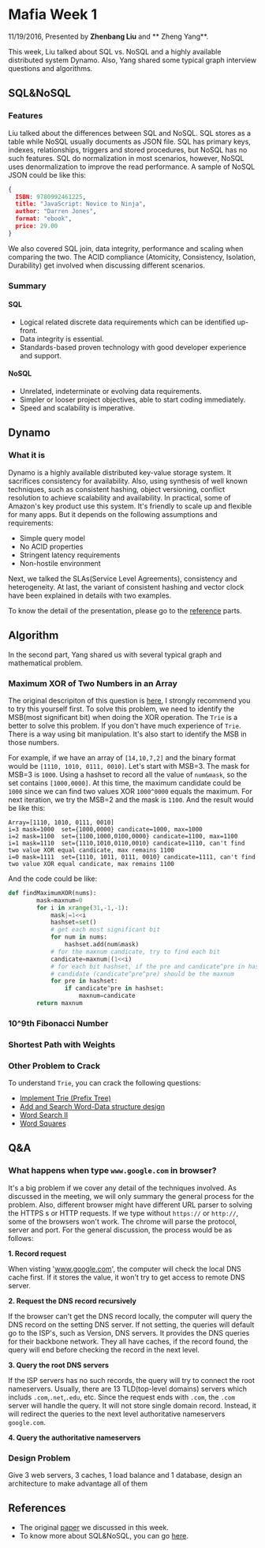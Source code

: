 # Mafia Week 1
11/19/2016, Presented by **Zhenbang Liu** and ** Zheng Yang**.

This week, Liu talked about SQL vs. NoSQL and a highly available distributed system Dynamo. Also, Yang shared some typical graph interview questions and algorithms.
## SQL&NoSQL
### Features
Liu talked about the differences between SQL and NoSQL. SQL stores as a table while NoSQL usually documents as JSON file. SQL has primary keys, indexes, relationships, triggers and stored procedures, but NoSQL has no such features. SQL do normalization in most scenarios, however, NoSQL uses denormalization to improve the read performance. A sample of NoSQL JSON could be like this:
```json
{
  ISBN: 9780992461225,
  title: "JavaScript: Novice to Ninja",
  author: "Darren Jones",
  format: "ebook",
  price: 29.00
}
```
We also covered SQL join, data integrity, performance and scaling when comparing the two. The ACID compliance (Atomicity, Consistency, Isolation, Durability) get involved when discussing different scenarios.
### Summary
#### SQL
* Logical related discrete data requirements which can be identified up-front.
* Data integrity is essential.
* Standards-based proven technology with good developer experience and support.
#### NoSQL
* Unrelated, indeterminate or evolving data requirements.
* Simpler or looser project objectives, able to start coding immediately.
* Speed and scalability is imperative.

## Dynamo
### What it is
Dynamo is a highly available distributed key-value storage system. It sacrifices consistency for availability. Also, using synthesis of well known techniques, such as consistent hashing, object versioning, conflict resolution to achieve scalability and availability. In practical, some of Amazon's key product use this system. It's friendly to scale up and flexible for many apps. But it depends on the following assumptions and requirements:
* Simple query model
* No ACID properties
* Stringent latency requirements
* Non-hostile environment

Next, we talked the SLAs(Service Level Agreements), consistency and heterogeneity. At last, the variant of consistent hashing and vector clock have been explained in details with two examples.

To know the detail of the presentation, please go to the [reference](#References) parts.

## Algorithm
In the second part, Yang shared us with several typical graph and mathematical problem.

### Maximum XOR of Two Numbers in an Array
The original descripiton of this question is [here](https://leetcode.com/problems/maximum-xor-of-two-numbers-in-an-array/), I strongly recommend you to try this yourself first. To solve this problem, we need to identify the MSB(most significant bit) when doing the XOR operation. The `Trie` is a better to solve this problem. If you don't have much experience of  `Trie`. There is a way using bit manipulation. It's also start to identify the MSB in those numbers.

For example, if we have an array of `[14,10,7,2]` and the binary format would be `[1110, 1010, 0111, 0010]`. Let's start with MSB=3. The mask for MSB=3 is `1000`. Using a hashset to record all the value of `num&mask`, so the set contains `[1000,0000]`. At this time, the maximum candidate could be `1000` since we can find two values XOR `1000^0000` equals the maximum. For next iteration, we try the MSB=2 and the mask is `1100`. And the result would be like this:
```
Array=[1110, 1010, 0111, 0010]
i=3 mask=1000  set={1000,0000} candicate=1000, max=1000
i=2 mask=1100  set={1100,1000,0100,0000} candicate=1100, max=1100
i=1 mask=1110  set={1110,1010,0110,0010} candicate=1110, can't find two value XOR equal candicate, max remains 1100
i=0 mask=1111  set={1110, 1011, 0111, 0010} candicate=1111, can't find two value XOR equal candicate, max remains 1100
```
And the code could be like:
```python
def findMaximumXOR(nums):
        mask=maxnum=0
        for i in xrange(31,-1,-1):
            mask|=1<<i
            hashset=set()
            # get each most significant bit
            for num in nums:
                hashset.add(num&mask)
            # for the maxnum candicate, try to find each bit
            candicate=maxnum|(1<<i)
            # for each bit hashset, if the pre and candicate^pre in hashset
            # candidate (candicate^pre^pre) should be the maxnum
            for pre in hashset:
                if candicate^pre in hashset:
                    maxnum=candicate
        return maxnum
```
### 10^9th Fibonacci Number

### Shortest Path with Weights

### Other Problem to Crack
To understand `Trie`, you can crack the following questions:

* [Implement Trie (Prefix Tree)](https://leetcode.com/problems/implement-trie-prefix-tree/)
* [Add and Search Word-Data structure design](https://leetcode.com/problems/add-and-search-word-data-structure-design/)
* [Word Search II](https://leetcode.com/problems/word-search-ii/)
* [Word Squares](https://leetcode.com/problems/word-squares)

## Q&A
### What happens when type `www.google.com` in browser?
It's a big problem if we cover any detail of the techniques involved. As discussed in the meeting, we will only summary the general process for the problem. Also, different browser might have different URL parser to solving the HTTPS s or HTTP requests. If we type without `https://` or `http://`, some of the browsers won't work. The chrome will parse the protocol, server and port. For the general discussion, the process would be as follows:

**1. Record request**

When visting 'www.google.com', the computer will check the local DNS cache first. If it stores the value, it won't try to get access to remote DNS server.

**2. Request the DNS record recursively**

If the browser can't get the DNS record locally, the computer will query the DNS record on the setting DNS server. If not setting, the queries will default go to the ISP's, such as Version, DNS servers. It provides the DNS queries for their backbone network. They all have caches, if the record found, the query will end before checking the record in the next level.

**3. Query the root DNS servers**

If the ISP servers has no such records, the query will try to connect the root nameservers. Usually, there are 13 TLD(top-level domains) servers which includs `.com`,`.net`,`.edu`, etc. Since the request ends with `.com`, the `.com` server will handle the query. It will not store single domain record. Instead, it will redirect the queries to the next level authoritative nameservers `google.com`. 

**4. Query the authoritative nameservers**




### Design Problem
Give 3 web servers, 3 caches, 1 load balance and 1 database, design an architecture to make advantage all of them

## References
* The original [paper](https://drive.google.com/file/d/0BxbEECTuylbRQ3hLTEtJS0dLdHc/view?usp=sharing) we discussed in this week.
* To know more about SQL&NoSQL, you can go [here](https://www.sitepoint.com/sql-vs-nosql-differences/).

